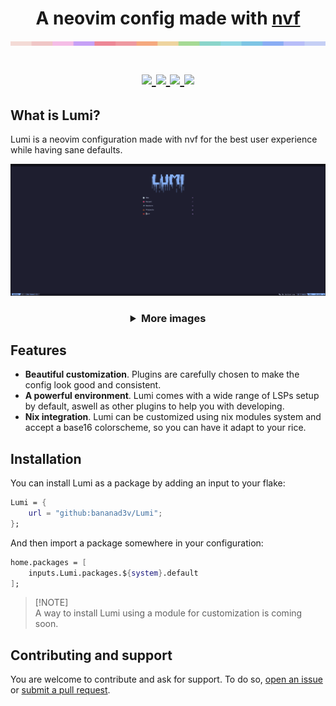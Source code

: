 <h1 align="center">
A neovim config made with <a href="https://github.com/NotAShelf/nvf">nvf</a>
<br>
<img src="./.github/assets/separator.png?" width="600px" />
<br>

<div align="center">
    <p></p>
    <a href="https://github.com/BANanaD3V/Lumi/issues">
        <img src="https://img.shields.io/github/issues/BANanaD3V/Lumi?color=A6DA95&labelColor=1e1e2e&style=for-the-badge">
    </a>
    <a href="https://github.com/BANanaD3V/Lumi/stargazers">
        <img src="https://img.shields.io/github/stars/BANanaD3V/Lumi?color=ca9ee6&labelColor=1e1e2e&style=for-the-badge">
    </a>
    <a href="https://github.com/BANanaD3V/Lumi/blob/main/LICENSE">
        <img src="https://img.shields.io/github/license/BANanaD3V/Lumi?color=EA999C&labelColor=1e1e2e&style=for-the-badge">
    </a>
    <a href="https://github.com/BANanaD3V/Lumi/blob/main/LICENSE">
        <img src="https://img.shields.io/badge/made_with-nix-EA9999?color=8BD5CA&labelColor=1e1e2e&style=for-the-badge">
    </a>
    <br>
</div>
</h1>


## What is Lumi?

Lumi is a neovim configuration made with nvf for the best user experience while
having sane defaults.

<img src="./.github/assets/showcase_main.png" alt="Main screen">

<h3 align="center">
<details>
    <summary>More images</summary>
    <img src="./.github/assets/showcase_code.png" alt="Working on Lumi">
    <img src="./.github/assets/showcase_markdown.png" alt="Markdown rendering">
    <img src="./.github/assets/showcase_telescope.png" alt="Telescope theming">
</details>
</h3>

## Features

- **Beautiful customization**. Plugins are carefully chosen to make the config
  look good and consistent.
- **A powerful environment**. Lumi comes with a wide range of LSPs setup by
  default, aswell as other plugins to help you with developing.
- **Nix integration**. Lumi can be customized using nix modules system and
  accept a base16 colorscheme, so you can have it adapt to your rice.

## Installation

You can install Lumi as a package by adding an input to your flake:

```nix
Lumi = {
    url = "github:bananad3v/Lumi";
};
```

And then import a package somewhere in your configuration:

```nix
home.packages = [
    inputs.Lumi.packages.${system}.default
];
```

> [!NOTE]\
> A way to install Lumi using a module for customization is coming soon.

## Contributing and support

You are welcome to contribute and ask for support. To do so,
[open an issue](https://github.com/BANanaD3V/Lumi/issues) or
[submit a pull request](https://github.com/BANanaD3V/Lumi/pulls).
